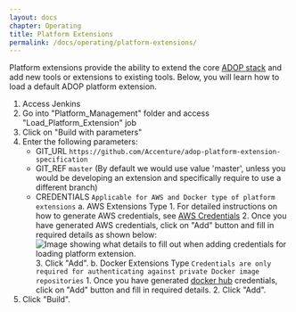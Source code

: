 ```yaml
---
layout: docs
chapter: Operating
title: Platform Extensions
permalink: /docs/operating/platform-extensions/
---
```


Platform extensions provide the ability to extend the core [ADOP stack](/docs/operating/platform/) and add new tools or extensions to existing tools. Below, you will learn how to load a default ADOP platform extension.

1. Access Jenkins
2. Go into "Platform_Management" folder and access "Load_Platform_Extension" job
3. Click on "Build with parameters"
4. Enter the following parameters:
    - GIT_URL ```https://github.com/Accenture/adop-platform-extension-specification```
    - GIT_REF ```master``` (By default we would use value 'master', unless you would be developing an extension and specifically require to use a different branch)
    - CREDENTIALS ```Applicable for AWS and Docker type of platform extensions```
				a. AWS Extensions Type
					1. For detailed instructions on how to generate AWS credentials, see <a href="http://docs.aws.amazon.com/AWSSimpleQueueService/latest/SQSGettingStartedGuide/AWSCredentials.html">AWS Credentials</a>
					2. Once you have generated AWS credentials, click on "Add" button and fill in required details as shown below:
        	   <img src="/adop-docker-compose/images/docs/platform_extension_add_cred.png" alt="Image showing what details to fill out when adding credentials for loading platform extension." />
					3. Click "Add".
				b. Docker Extensions Type ``` Credentials are only required for authenticating against private Docker image repositories ```
					1. Once you have generated [docker hub](https://hub.docker.com/) credentials, click on "Add" button and fill in required details.
					2. Click "Add".
5. Click "Build".
